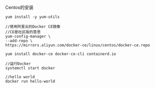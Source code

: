 Centos的安装

    yum install -y yum-utils
    
    //使用阿里云的Docker CE镜像
    //CE是社区版的意思
    yum-config-manager \
    --add-repo \
    https://mirrors.aliyun.com/docker-ce/linux/centos/docker-ce.repo
    
    yum install docker-ce docker-ce-cli containerd.io
    
    //运行Docker
    systemctl start docker
    
    //hello world
    docker run hello-world
